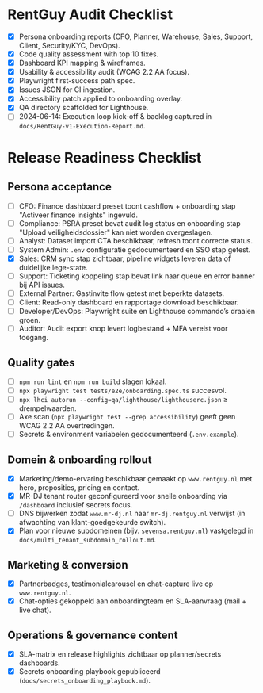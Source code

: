# RentGuy Audit Checklist

- [x] Persona onboarding reports (CFO, Planner, Warehouse, Sales, Support, Client, Security/KYC, DevOps).
- [x] Code quality assessment with top 10 fixes.
- [x] Dashboard KPI mapping & wireframes.
- [x] Usability & accessibility audit (WCAG 2.2 AA focus).
- [x] Playwright first-success path spec.
- [x] Issues JSON for CI ingestion.
- [x] Accessibility patch applied to onboarding overlay.
- [x] QA directory scaffolded for Lighthouse.
- [ ] 2024-06-14: Execution loop kick-off & backlog captured in `docs/RentGuy-v1-Execution-Report.md`.

# Release Readiness Checklist

## Persona acceptance

- [ ] CFO: Finance dashboard preset toont cashflow + onboarding stap "Activeer finance insights" ingevuld.
- [ ] Compliance: PSRA preset bevat audit log status en onboarding stap "Upload veiligheidsdossier" kan niet worden overgeslagen.
- [ ] Analyst: Dataset import CTA beschikbaar, refresh toont correcte status.
- [ ] System Admin: `.env` configuratie gedocumenteerd en SSO stap getest.
- [x] Sales: CRM sync stap zichtbaar, pipeline widgets leveren data of duidelijke lege-state.
- [ ] Support: Ticketing koppeling stap bevat link naar queue en error banner bij API issues.
- [ ] External Partner: Gastinvite flow getest met beperkte datasets.
- [ ] Client: Read-only dashboard en rapportage download beschikbaar.
- [ ] Developer/DevOps: Playwright suite en Lighthouse commando’s draaien groen.
- [ ] Auditor: Audit export knop levert logbestand + MFA vereist voor toegang.

## Quality gates

- [ ] `npm run lint` en `npm run build` slagen lokaal.
- [ ] `npx playwright test tests/e2e/onboarding.spec.ts` succesvol.
- [ ] `npx lhci autorun --config=qa/lighthouse/lighthouserc.json` ≥ drempelwaarden.
- [ ] Axe scan (`npx playwright test --grep accessibility`) geeft geen WCAG 2.2 AA overtredingen.
- [ ] Secrets & environment variabelen gedocumenteerd (`.env.example`).

## Domein & onboarding rollout

- [x] Marketing/demo-ervaring beschikbaar gemaakt op `www.rentguy.nl` met hero, proposities, pricing en contact.
- [x] MR-DJ tenant router geconfigureerd voor snelle onboarding via `/dashboard` inclusief secrets focus.
- [ ] DNS bijwerken zodat `www.mr-dj.nl` naar `mr-dj.rentguy.nl` verwijst (in afwachting van klant-goedgekeurde switch).
- [x] Plan voor nieuwe subdomeinen (bijv. `sevensa.rentguy.nl`) vastgelegd in `docs/multi_tenant_subdomain_rollout.md`.

## Marketing & conversion

- [x] Partnerbadges, testimonialcarousel en chat-capture live op `www.rentguy.nl`.
- [x] Chat-opties gekoppeld aan onboardingteam en SLA-aanvraag (mail + live chat).

## Operations & governance content

- [x] SLA-matrix en release highlights zichtbaar op planner/secrets dashboards.
- [x] Secrets onboarding playbook gepubliceerd (`docs/secrets_onboarding_playbook.md`).
